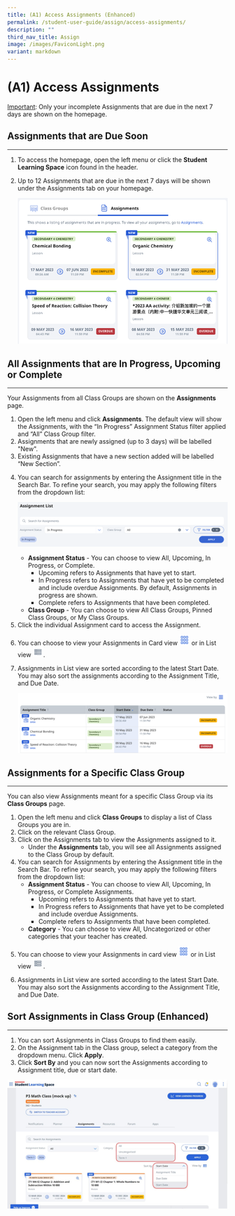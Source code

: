 ```yaml
---
title: (A1) Access Assignments (Enhanced)
permalink: /student-user-guide/assign/access-assignments/
description: ""
third_nav_title: Assign
image: /images/FaviconLight.png
variant: markdown
---
```

<h1 id="access-assignments">(A1) Access Assignments</h1>
<p><u>Important</u>: Only your incomplete Assignments that are due in the next 7 days are shown on the homepage.</p>
<h2 id="-assignments-that-are-due-soon-">Assignments that are Due Soon</h2>
<hr>
<ol>
<li>To access the homepage, open the left menu or click the <strong>Student Learning Space</strong> icon found in the header.</li>
<li><p>Up to 12 Assignments that are due in the next 7 days will be shown under the Assignments tab on your homepage.</p>
<img src="/images/1Student/AS-AccessAssignment1.png">
</li>
</ol>
<h2 id="-all-assignments-that-are-in-progress-upcoming-or-complete-">All Assignments that are In Progress, Upcoming or Complete</h2>
<hr>
<p>Your Assignments from all Class Groups are shown on the <strong>Assignments</strong> page.</p>
<ol>
<li>Open the left menu and click <strong>Assignments</strong>. The default view will show the Assignments, with the “In Progress” Assignment Status filter applied and “All” Class Group filter.</li>
<li>Assignments that are newly assigned (up to 3 days) will be labelled "New".</li>
<li>Existing Assignments that have a new section added will be labelled “New Section”.</li>
<li><p>You can search for assignments by entering the Assignment title in the Search Bar. To refine your search, you may apply the following filters from the dropdown list: </p>
<p> <img src="/images/1Student/AS-AccessAssignment2.png"></p>
<ul>
<li><strong>Assignment Status</strong> - You can choose to view All, Upcoming, In Progress, or Complete.<ul>
<li>Upcoming refers to Assignments that have yet to start.</li>
<li>In Progress refers to Assignments that have yet to be completed and include overdue Assignments. By default, Assignments in progress are shown.</li>
<li>Complete refers to Assignments that have been completed.</li>
</ul>
</li>
<li><strong>Class Group</strong> - You can choose to view All Class Groups, Pinned Class Groups, or My Class Groups.</li>
</ul>
</li>
<li>Click the individual Assignment card to access the Assignment.</li>
<li><p>You can choose to view your Assignments in Card view <img style="width:1.5rem; display: inline;" src="/images/Icons/Card.png"> or in List view <img style="width:1.5rem; display: inline;" src="/images/Icons/List.svg">.</p>
</li>
<li><p>Assignments in List view are sorted according to the latest Start Date. You may also sort the assignments according to the Assignment Title, and Due Date.</p>
<p><img src="/images/1Student/AS-AccessAssignment3.png"></p>
</li>
</ol>
<h2 id="-assignments-for-a-specific-class-group-">Assignments for a Specific Class Group</h2>
<hr>
<p>You can also view Assignments meant for a specific Class Group via its <strong>Class Groups</strong> page.</p>
<ol>
<li>Open the left menu and click <strong>Class Groups</strong> to display a list of Class Groups you are in. </li>
<li>Click on the relevant Class Group. </li>
<li>Click on the Assignments tab to view the Assignments assigned to it.<ul>
<li>Under the <strong>Assignments</strong> tab, you will see all Assignments assigned to the Class Group by default.</li>
</ul>
</li>
<li>You can search for Assignments by entering the Assignment title in the Search Bar. To refine your search, you may apply the following filters from the dropdown list:<ul>
<li><strong>Assignment Status</strong> - You can choose to view All, Upcoming, In Progress, or Complete Assignments.<ul>
<li>Upcoming refers to Assignments that have yet to start.</li>
<li>In Progress refers to Assignments that have yet to be completed and include overdue Assignments.</li>
<li>Complete refers to Assignments that have been completed.</li>
</ul>
</li>
<li><strong>Category</strong> - You can choose to view All, Uncategorized or other categories that your teacher has created.</li>
</ul>
</li>
<li><p>You can choose to view your Assignments in card view <img style="width:1.5rem; display: inline;" src="/images/Icons/Card.png"> or in List view <img style="width:1.5rem; display: inline;" src="/images/Icons/List.svg">. </p>

</li>
<li><p>Assignments in List view are sorted according to the latest Start Date. You may also sort the Assignments according to the Assignment Title, and Due Date.</p>
</li>
</ol>
<h2 id="-sort-assignments-in-class-group-"> Sort Assignments in Class Group (Enhanced)</h2>
<hr>

1. You can sort Assignments in Class Groups to find them easily.
2. On the Assignment tab in the Class group, select a category from the dropdown menu. Click **Apply**.
3. Click **Sort By** and you can now sort the Assignments according to Assignment title, due or start date.
<p></p>
<img src="/images/1Student/access_sortassignments1.jpg">